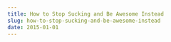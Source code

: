 ```yaml
---
title: How to Stop Sucking and Be Awesome Instead
slug: how-to-stop-sucking-and-be-awesome-instead
date: 2015-01-01
---
```


